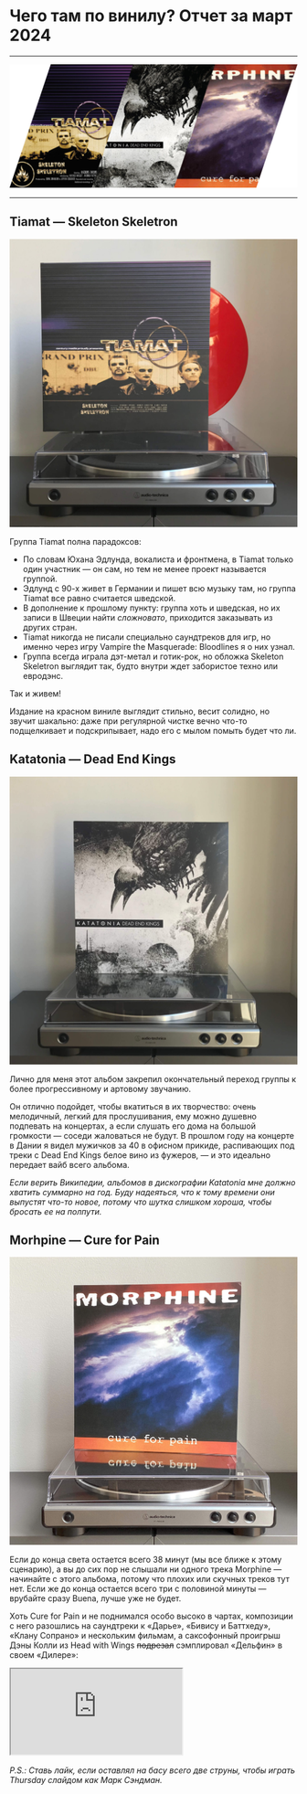 # Чего там по винилу? Отчет за март 2024

***

![](./img/cover.png)

***

## Tiamat — Skeleton Skeletron

![](./img/tiamat-skeleton-skeletron.jpg)

Группа Tiamat полна парадоксов:

* По словам Юхана Эдлунда, вокалиста и фронтмена, в Tiamat только один участник — он сам, но тем не менее проект называется группой.
* Эдлунд с 90-х живет в Германии и пишет всю музыку там, но группа Tiamat все равно считается шведской.
* В дополнение к прошлому пункту: группа хоть и шведская, но их записи в Швеции найти _сложновато_, приходится заказывать из других стран.
* Tiamat никогда не писали специально саундтреков для игр, но именно через игру Vampire the Masquerade: Bloodlines я о них узнал.
* Группа всегда играла дэт-метал и готик-рок, но обложка Skeleton Skeletron выглядит так, будто внутри ждет забористое техно или евродэнс.

Так и живем!

Издание на красном виниле выглядит стильно, весит солидно, но звучит шакально: даже при регулярной чистке вечно что-то подщелкивает и подскрипывает, надо его с мылом помыть будет что ли.

## Katatonia — Dead End Kings

![](./img/katatonia-dead-end-kings.jpg)

Лично для меня этот альбом закрепил окончательный переход группы к более прогрессивному и артовому звучанию.

Он отлично подойдет, чтобы вкатиться в их творчество: очень мелодичный, легкий для прослушивания, ему можно душевно подпевать на концертах, а если слушать его дома на большой громкости — соседи жаловаться не будут.
В прошлом году на концерте в Дании я видел мужичков за 40 в офисном прикиде, распивающих под треки с Dead End Kings белое вино из фужеров, — и это идеально передает вайб всего альбома.

_Если верить Википедии, альбомов в дискографии Katatonia мне должно хватить суммарно на год._
_Буду надеяться, что к тому времени они выпустят что-то новое, потому что шутка слишком хороша, чтобы бросать ее на полпути._

## Morhpine — Cure for Pain

![](./img/morphine-cure-for-pain.jpg)

Если до конца света остается всего 38 минут (мы все ближе к этому сценарию), а вы до сих пор не слышали ни одного трека Morphine — начинайте с этого альбома, потому что плохих или скучных треков тут нет.
Если же до конца остается всего три с половиной минуты — врубайте сразу Buena, лучше уже не будет.

Хоть Cure for Pain и не поднимался особо высоко в чартах, композиции с него разошлись на саундтреки к «Дарье», «Бивису и Баттхеду», «Клану Сопрано» и нескольким фильмам, а саксофонный проигрыш Дэны Колли из Head with Wings <del>подрезал</del> сэмплировал «Дельфин» в своем «Дилере»:

<iframe src="https://www.youtube-nocookie.com/embed/QvjvqHTHLMg?si=FPZpYSj1Bxy-a5dI&amp;controls=0"></iframe>

_P.S.: Ставь лайк, если оставлял на басу всего две струны, чтобы играть Thursday слайдом как Марк Сэндман._
